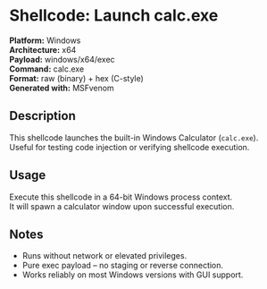 # Shellcode: Launch calc.exe

**Platform:** Windows  
**Architecture:** x64  
**Payload:** windows/x64/exec  
**Command:** calc.exe  
**Format:** raw (binary) + hex (C-style)  
**Generated with:** MSFvenom

## Description

This shellcode launches the built-in Windows Calculator (`calc.exe`).  
Useful for testing code injection or verifying shellcode execution.

## Usage

Execute this shellcode in a 64-bit Windows process context.  
It will spawn a calculator window upon successful execution.

## Notes

- Runs without network or elevated privileges.
- Pure exec payload – no staging or reverse connection.
- Works reliably on most Windows versions with GUI support.

